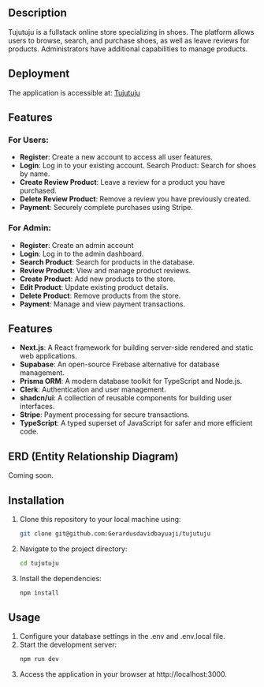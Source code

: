 ## Description

Tujutuju is a fullstack online store specializing in shoes. The platform allows users to browse, search, and purchase shoes, as well as leave reviews for products. Administrators have additional capabilities to manage products.

## Deployment

The application is accessible at:
[Tujutuju](https://tujutuju.vercel.app/ "Tujutuju")

## Features

### For Users:

- **Register**: Create a new account to access all user features.
- **Login**: Log in to your existing account. Search Product: Search for shoes by name.
- **Create Review Product**: Leave a review for a product you have purchased.
- **Delete Review Product**: Remove a review you have previously created.
- **Payment**: Securely complete purchases using Stripe.

### For Admin:

- **Register**: Create an admin account
- **Login**: Log in to the admin dashboard.
- **Search Product**: Search for products in the database.
- **Review Product**: View and manage product reviews.
- **Create Product**: Add new products to the store.
- **Edit Product**: Update existing product details.
- **Delete Product**: Remove products from the store.
- **Payment**: Manage and view payment transactions.

## Features

- **Next.js**: A React framework for building server-side rendered and static web applications.
- **Supabase**: An open-source Firebase alternative for database management.
- **Prisma ORM**: A modern database toolkit for TypeScript and Node.js.
- **Clerk**: Authentication and user management.
- **shadcn/ui**: A collection of reusable components for building user interfaces.
- **Stripe**: Payment processing for secure transactions.
- **TypeScript**: A typed superset of JavaScript for safer and more efficient code.

## ERD (Entity Relationship Diagram)

Coming soon.

## Installation

1. Clone this repository to your local machine using:

   ```bash
   git clone git@github.com:Gerardusdavidbayuaji/tujutuju
   ```

2. Navigate to the project directory:

   ```bash
   cd tujutuju
   ```

3. Install the dependencies:

   ```bash
   npm install
   ```

## Usage

1. Configure your database settings in the .env and .env.local file.
2. Start the development server:
   ```bash
   npm run dev
   ```
3. Access the application in your browser at http://localhost:3000.

